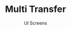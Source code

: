 ---
layout: embed
permalink: apps/bank/business-processes/multi-transfer/ui-screens
lang: en
page_id: apps-bank-business-processes-multi-transfer-screens

title: Multi Transfer
subtitle: UI Screens
backUrl: /apps/bank/business-processes/multi-transfer/

description: Screens
---